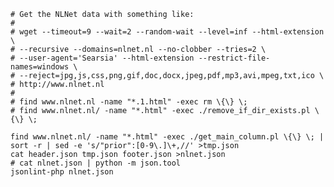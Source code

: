     # Get the NLNet data with something like:
    #
    # wget --timeout=9 --wait=2 --random-wait --level=inf --html-extension \
    # --recursive --domains=nlnet.nl --no-clobber --tries=2 \
    # --user-agent='Searsia' --html-extension --restrict-file-names=windows \
    # --reject=jpg,js,css,png,gif,doc,docx,jpeg,pdf,mp3,avi,mpeg,txt,ico \
    # http://www.nlnet.nl
    #
    # find www.nlnet.nl -name "*.1.html" -exec rm \{\} \;
    # find www.nlnet.nl/ -name "*.html" -exec ./remove_if_dir_exists.pl \{\} \;

    find www.nlnet.nl/ -name "*.html" -exec ./get_main_column.pl \{\} \; | sort -r | sed -e 's/"prior":[0-9\.]\+,//' >tmp.json
    cat header.json tmp.json footer.json >nlnet.json 
    # cat nlnet.json | python -m json.tool
    jsonlint-php nlnet.json
